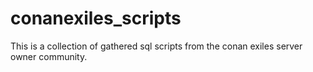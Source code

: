 # conanexiles_scripts
This is a collection of gathered sql scripts from the conan exiles server owner community.
